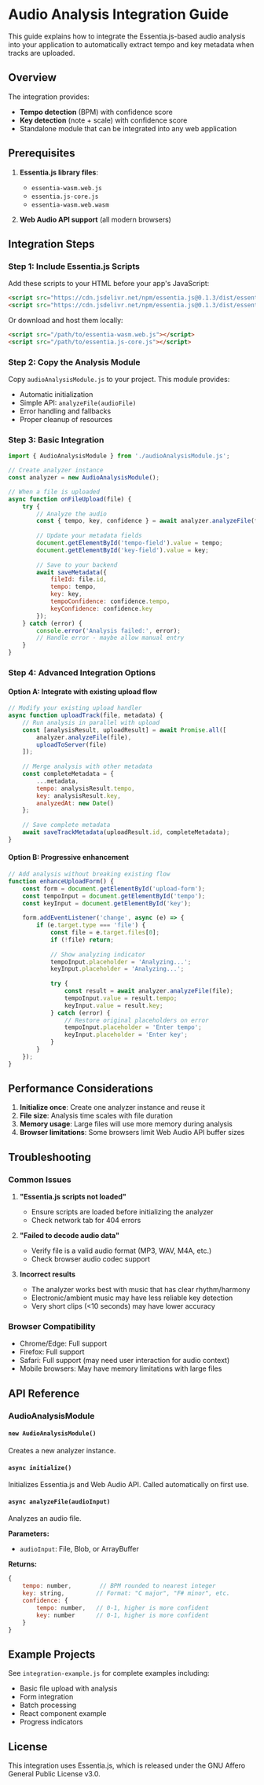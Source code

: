 # Audio Analysis Integration Guide

This guide explains how to integrate the Essentia.js-based audio analysis into your application to automatically extract tempo and key metadata when tracks are uploaded.

## Overview

The integration provides:
- **Tempo detection** (BPM) with confidence score
- **Key detection** (note + scale) with confidence score
- Standalone module that can be integrated into any web application

## Prerequisites

1. **Essentia.js library files**:
   - `essentia-wasm.web.js`
   - `essentia.js-core.js`
   - `essentia-wasm.web.wasm`

2. **Web Audio API support** (all modern browsers)

## Integration Steps

### Step 1: Include Essentia.js Scripts

Add these scripts to your HTML before your app's JavaScript:

```html
<script src="https://cdn.jsdelivr.net/npm/essentia.js@0.1.3/dist/essentia-wasm.web.js"></script>
<script src="https://cdn.jsdelivr.net/npm/essentia.js@0.1.3/dist/essentia.js-core.js"></script>
```

Or download and host them locally:
```html
<script src="/path/to/essentia-wasm.web.js"></script>
<script src="/path/to/essentia.js-core.js"></script>
```

### Step 2: Copy the Analysis Module

Copy `audioAnalysisModule.js` to your project. This module provides:
- Automatic initialization
- Simple API: `analyzeFile(audioFile)`
- Error handling and fallbacks
- Proper cleanup of resources

### Step 3: Basic Integration

```javascript
import { AudioAnalysisModule } from './audioAnalysisModule.js';

// Create analyzer instance
const analyzer = new AudioAnalysisModule();

// When a file is uploaded
async function onFileUpload(file) {
    try {
        // Analyze the audio
        const { tempo, key, confidence } = await analyzer.analyzeFile(file);
        
        // Update your metadata fields
        document.getElementById('tempo-field').value = tempo;
        document.getElementById('key-field').value = key;
        
        // Save to your backend
        await saveMetadata({
            fileId: file.id,
            tempo: tempo,
            key: key,
            tempoConfidence: confidence.tempo,
            keyConfidence: confidence.key
        });
    } catch (error) {
        console.error('Analysis failed:', error);
        // Handle error - maybe allow manual entry
    }
}
```

### Step 4: Advanced Integration Options

#### Option A: Integrate with existing upload flow

```javascript
// Modify your existing upload handler
async function uploadTrack(file, metadata) {
    // Run analysis in parallel with upload
    const [analysisResult, uploadResult] = await Promise.all([
        analyzer.analyzeFile(file),
        uploadToServer(file)
    ]);
    
    // Merge analysis with other metadata
    const completeMetadata = {
        ...metadata,
        tempo: analysisResult.tempo,
        key: analysisResult.key,
        analyzedAt: new Date()
    };
    
    // Save complete metadata
    await saveTrackMetadata(uploadResult.id, completeMetadata);
}
```

#### Option B: Progressive enhancement

```javascript
// Add analysis without breaking existing flow
function enhanceUploadForm() {
    const form = document.getElementById('upload-form');
    const tempoInput = document.getElementById('tempo');
    const keyInput = document.getElementById('key');
    
    form.addEventListener('change', async (e) => {
        if (e.target.type === 'file') {
            const file = e.target.files[0];
            if (!file) return;
            
            // Show analyzing indicator
            tempoInput.placeholder = 'Analyzing...';
            keyInput.placeholder = 'Analyzing...';
            
            try {
                const result = await analyzer.analyzeFile(file);
                tempoInput.value = result.tempo;
                keyInput.value = result.key;
            } catch (error) {
                // Restore original placeholders on error
                tempoInput.placeholder = 'Enter tempo';
                keyInput.placeholder = 'Enter key';
            }
        }
    });
}
```

## Performance Considerations

1. **Initialize once**: Create one analyzer instance and reuse it
2. **File size**: Analysis time scales with file duration
3. **Memory usage**: Large files will use more memory during analysis
4. **Browser limitations**: Some browsers limit Web Audio API buffer sizes

## Troubleshooting

### Common Issues

1. **"Essentia.js scripts not loaded"**
   - Ensure scripts are loaded before initializing the analyzer
   - Check network tab for 404 errors

2. **"Failed to decode audio data"**
   - Verify file is a valid audio format (MP3, WAV, M4A, etc.)
   - Check browser audio codec support

3. **Incorrect results**
   - The analyzer works best with music that has clear rhythm/harmony
   - Electronic/ambient music may have less reliable key detection
   - Very short clips (<10 seconds) may have lower accuracy

### Browser Compatibility

- Chrome/Edge: Full support
- Firefox: Full support
- Safari: Full support (may need user interaction for audio context)
- Mobile browsers: May have memory limitations with large files

## API Reference

### AudioAnalysisModule

#### `new AudioAnalysisModule()`
Creates a new analyzer instance.

#### `async initialize()`
Initializes Essentia.js and Web Audio API. Called automatically on first use.

#### `async analyzeFile(audioInput)`
Analyzes an audio file.

**Parameters:**
- `audioInput`: File, Blob, or ArrayBuffer

**Returns:**
```javascript
{
    tempo: number,        // BPM rounded to nearest integer
    key: string,         // Format: "C major", "F# minor", etc.
    confidence: {
        tempo: number,   // 0-1, higher is more confident
        key: number      // 0-1, higher is more confident
    }
}
```

## Example Projects

See `integration-example.js` for complete examples including:
- Basic file upload with analysis
- Form integration
- Batch processing
- React component example
- Progress indicators

## License

This integration uses Essentia.js, which is released under the GNU Affero General Public License v3.0.
